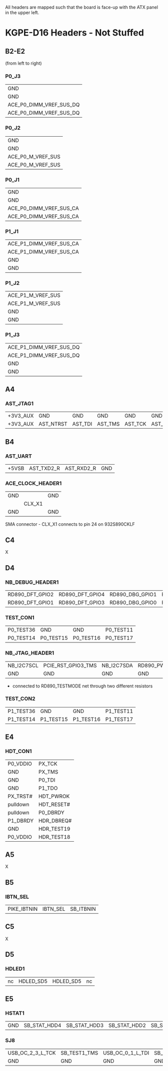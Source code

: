 All headers are mapped such that the board is face-up with the ATX panel in the upper left.


KGPE-D16 Headers - Not Stuffed
==============================


B2-E2
-----

(from left to right)


### P0_J3

|                         |
| ----------------------- |
| GND                     |
| GND                     |
| ACE_P0_DIMM_VREF_SUS_DQ |
| ACE_P0_DIMM_VREF_SUS_DQ |


### P0_J2

|                   |
| ----------------- |
| GND               |
| GND               |
| ACE_P0_M_VREF_SUS |
| ACE_P0_M_VREF_SUS |


### P0_J1

|                         |
| ----------------------- |
| GND                     |
| GND                     |
| ACE_P0_DIMM_VREF_SUS_CA |
| ACE_P0_DIMM_VREF_SUS_CA |


### P1_J1

|                         |
| ----------------------- |
| ACE_P1_DIMM_VREF_SUS_CA |
| ACE_P1_DIMM_VREF_SUS_CA |
| GND                     |
| GND                     |


### P1_J2

|                   |
| ----------------- |
| ACE_P1_M_VREF_SUS |
| ACE_P1_M_VREF_SUS |
| GND               |
| GND               |


### P1_J3

|                         |
| ----------------------- |
| ACE_P1_DIMM_VREF_SUS_DQ |
| ACE_P1_DIMM_VREF_SUS_DQ |
| GND                     |
| GND                     |


A4
--

### AST_JTAG1

|          |           |         |         |         |          |         |           |     |     |
| -------- | --------- | ------- | ------- | ------- | -------- | ------- | --------- | --- | --- |
| +3V3_AUX | GND       | GND     | GND     | GND     | GND      | GND     | GND       | GND | GND |
| +3V3_AUX | AST_NTRST | AST_TDI | AST_TMS | AST_TCK | AST_RTCK | AST_TDO | AST_SRST# | nc  | nc  |


B4
--

### AST_UART

|       |            |            |     |
| ----- | ---------- | ---------- | --- |
| +5VSB | AST_TXD2_R | AST_RXD2_R | GND |


### ACE_CLOCK_HEADER1

|     |        |     |
| --- | ------ | --- |
| GND |        | GND |
|     | CLX_X1 |     |
| GND |        | GND |

SMA connector - CLX_X1 connects to pin 24 on 932S890CKLF


C4
--

X


D4
--

### NB_DEBUG_HEADER1

|                 |                 |                 |                 |     |     |
| --------------- | --------------- | --------------- | --------------- | --- | --- |
| RD890_DFT_GPIO2 | RD890_DFT_GPIO4 | RD890_DBG_GPIO1 | RD890_DBG_GPIO3 | GND | nc  |
| RD890_DFT_GPIO1 | RD890_DFT_GPIO3 | RD890_DBG_GPIO0 | RD890_DBG_GPIO2 | GND | key |


### TEST_CON1

|           |           |           |           |
| --------- | --------- | --------- | --------- |
| P0_TEST36 | GND       | GND       | P0_TEST11 |
| P0_TEST14 | P0_TEST15 | P0_TEST16 | P0_TEST17 |


### NB_JTAG_HEADER1

|            |                    |            |                     |                 |                 |     |
| ---------- | ------------------ | ---------- | ------------------- | --------------- | --------------- | --- |
| NB_I2C7SCL | PCIE_RST_GPIO3_TMS | NB_I2C7SDA | RD890_PWM_GPIO6_TDO | RD890_TESTMODE* | RD890_TESTMODE* | nc  |
| GND        | GND                | GND        | GND                 | +1V8            | pullup to 1V8?  | key |

* connected to RD890_TESTMODE net through two different resistors


### TEST_CON2

|           |           |           |           |
| --------- | --------- | --------- | --------- |
| P1_TEST36 | GND       | GND       | P1_TEST11 |
| P1_TEST14 | P1_TEST15 | P1_TEST16 | P1_TEST17 |


E4
--

### HDT_CON1

|          |            |
| -------- | ---------- |
| P0_VDDIO | PX_TCK     |
| GND      | PX_TMS     |
| GND      | P0_TDI     |
| GND      | P1_TDO     |
| PX_TRST# | HDT_PWROK  |
| pulldown | HDT_RESET# |
| pulldown | P0_DBRDY   |
| P1_DBRDY | HDR_DBREQ# |
| GND      | HDR_TEST19 |
| P0_VDDIO | HDR_TEST18 |


A5
--

X


B5
--

### IBTN_SEL

|             |          |           |
| ----------- | -------- | --------- |
| PIKE_IBTNIN | IBTN_SEL | SB_ITBNIN |


C5
--

X


D5
--

### HDLED1

|    |           |           |    |
| -- | --------- | --------- | -- |
| nc | HDLED_SD5 | HDLED_SD5 | nc |


E5
--

### HSTAT1

|     |              |              |              |              |     |     |              |              |
| --- | ------------ | ------------ | ------------ | ------------ | --- | --- | ------------ | ------------ |
| GND | SB_STAT_HDD4 | SB_STAT_HDD3 | SB_STAT_HDD2 | SB_STAT_HDD1 | key | GND | SB_STAT_HDD6 | SB_STAT_HDD5 |


### SJ8

|                  |              |                  |               |              |          |     |
| ---------------- | ------------ | ---------------- | ------------- | ------------ | -------- | --- |
| USB_OC_2_3_L_TCK | SB_TEST1_TMS | USB_OC_0_1_L_TDI | SB_IR_RX1_TDO | SB_JTAG_RST# | SB_TEST2 | nc  |
| GND              | GND          | GND              | GND           | +3V3_AUX     | pulldown | key |

